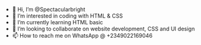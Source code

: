 - 👋 Hi, I’m @Spectacularbright
- 👀 I’m interested in coding with HTML & CSS
- 🌱 I’m currently learning HTML basic
- 💞️ I’m looking to collaborate on website development, CSS and UI design
- 📫 How to reach me on WhatsApp @ +2349022169046

<!---
Spectacularbright/Spectacularbright is a ✨ special ✨ repository because its `README.md` (this file) appears on your GitHub profile.
You can click the Preview link to take a look at your changes.
--->
